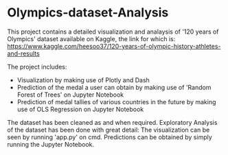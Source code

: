 # Olympics-dataset-Analysis

This project contains a detailed visualization and analaysis of '120 years of Olympics' dataset available on Kaggle, the link for which is:
https://www.kaggle.com/heesoo37/120-years-of-olympic-history-athletes-and-results

The project includes:
- Visualization by making use of Plotly and Dash
- Prediction of the medal a user can obtain by making use of 'Random Forest of Trees' on Jupyter Notebook
- Prediction of medal tallies of various countries in the future by making use of OLS Regression on Jupyter Notebook

The dataset has been cleaned as and when required.
Exploratory Analysis of the dataset has been done with great detail: The visualization can be seen by running 'app.py' on cmd.
Predictions can be obtained by simply running the Jupyter Notebook.
